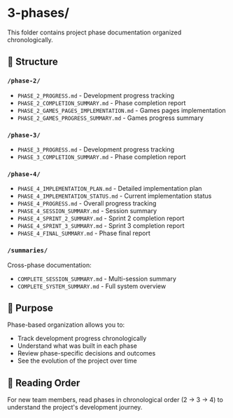 # 3-phases/

This folder contains project phase documentation organized chronologically.

## 📁 Structure

### `/phase-2/`
- `PHASE_2_PROGRESS.md` - Development progress tracking
- `PHASE_2_COMPLETION_SUMMARY.md` - Phase completion report
- `PHASE_2_GAMES_PAGES_IMPLEMENTATION.md` - Games pages implementation
- `PHASE_2_GAMES_PROGRESS_SUMMARY.md` - Games progress summary

### `/phase-3/`
- `PHASE_3_PROGRESS.md` - Development progress tracking
- `PHASE_3_COMPLETION_SUMMARY.md` - Phase completion report

### `/phase-4/`
- `PHASE_4_IMPLEMENTATION_PLAN.md` - Detailed implementation plan
- `PHASE_4_IMPLEMENTATION_STATUS.md` - Current implementation status
- `PHASE_4_PROGRESS.md` - Overall progress tracking
- `PHASE_4_SESSION_SUMMARY.md` - Session summary
- `PHASE_4_SPRINT_2_SUMMARY.md` - Sprint 2 completion report
- `PHASE_4_SPRINT_3_SUMMARY.md` - Sprint 3 completion report
- `PHASE_4_FINAL_SUMMARY.md` - Phase final report

### `/summaries/`
Cross-phase documentation:
- `COMPLETE_SESSION_SUMMARY.md` - Multi-session summary
- `COMPLETE_SYSTEM_SUMMARY.md` - Full system overview

## 🎯 Purpose

Phase-based organization allows you to:
- Track development progress chronologically
- Understand what was built in each phase
- Review phase-specific decisions and outcomes
- See the evolution of the project over time

## 📖 Reading Order

For new team members, read phases in chronological order (2 → 3 → 4) to understand the project's development journey.
